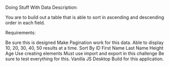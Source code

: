 Doing Stuff With Data
Description:

You are to build out a table that is able to sort in ascending and descending order in each field.


Requirements:

Be sure this is designed
Make Pagination work for this data.
Able to display 10, 20, 30, 40, 50 results at a time.
Sort By
ID
First Name
Last Name
Height
Age
Use creating elements
Must use import and export in this challenge
Be sure to test everything for this.
Vanilla JS
Desktop Build for this application.
